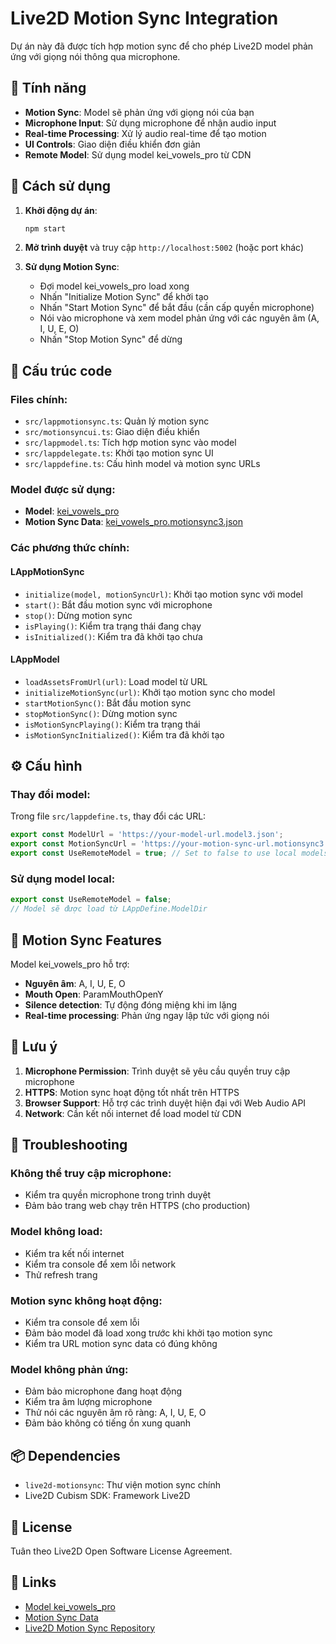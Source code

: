 # Live2D Motion Sync Integration

Dự án này đã được tích hợp motion sync để cho phép Live2D model phản ứng với giọng nói thông qua microphone.

## 🎯 Tính năng

- **Motion Sync**: Model sẽ phản ứng với giọng nói của bạn
- **Microphone Input**: Sử dụng microphone để nhận audio input
- **Real-time Processing**: Xử lý audio real-time để tạo motion
- **UI Controls**: Giao diện điều khiển đơn giản
- **Remote Model**: Sử dụng model kei_vowels_pro từ CDN

## 🚀 Cách sử dụng

1. **Khởi động dự án**:
   ```bash
   npm start
   ```

2. **Mở trình duyệt** và truy cập `http://localhost:5002` (hoặc port khác)

3. **Sử dụng Motion Sync**:
   - Đợi model kei_vowels_pro load xong
   - Nhấn "Initialize Motion Sync" để khởi tạo
   - Nhấn "Start Motion Sync" để bắt đầu (cần cấp quyền microphone)
   - Nói vào microphone và xem model phản ứng với các nguyên âm (A, I, U, E, O)
   - Nhấn "Stop Motion Sync" để dừng

## 📁 Cấu trúc code

### Files chính:
- `src/lappmotionsync.ts`: Quản lý motion sync
- `src/motionsyncui.ts`: Giao diện điều khiển
- `src/lappmodel.ts`: Tích hợp motion sync vào model
- `src/lappdelegate.ts`: Khởi tạo motion sync UI
- `src/lappdefine.ts`: Cấu hình model và motion sync URLs

### Model được sử dụng:
- **Model**: [kei_vowels_pro](https://cdn.jsdelivr.net/gh/liyao1520/live2d-motionSync/examples/public/models/kei_vowels_pro/kei_vowels_pro.model3.json)
- **Motion Sync Data**: [kei_vowels_pro.motionsync3.json](https://cdn.jsdelivr.net/gh/liyao1520/live2d-motionSync/examples/public/models/kei_vowels_pro/kei_vowels_pro.motionsync3.json)

### Các phương thức chính:

#### LAppMotionSync
- `initialize(model, motionSyncUrl)`: Khởi tạo motion sync với model
- `start()`: Bắt đầu motion sync với microphone
- `stop()`: Dừng motion sync
- `isPlaying()`: Kiểm tra trạng thái đang chạy
- `isInitialized()`: Kiểm tra đã khởi tạo chưa

#### LAppModel
- `loadAssetsFromUrl(url)`: Load model từ URL
- `initializeMotionSync(url)`: Khởi tạo motion sync cho model
- `startMotionSync()`: Bắt đầu motion sync
- `stopMotionSync()`: Dừng motion sync
- `isMotionSyncPlaying()`: Kiểm tra trạng thái
- `isMotionSyncInitialized()`: Kiểm tra đã khởi tạo

## ⚙️ Cấu hình

### Thay đổi model:
Trong file `src/lappdefine.ts`, thay đổi các URL:

```typescript
export const ModelUrl = 'https://your-model-url.model3.json';
export const MotionSyncUrl = 'https://your-motion-sync-url.motionsync3.json';
export const UseRemoteModel = true; // Set to false to use local models
```

### Sử dụng model local:
```typescript
export const UseRemoteModel = false;
// Model sẽ được load từ LAppDefine.ModelDir
```

## 🎵 Motion Sync Features

Model kei_vowels_pro hỗ trợ:
- **Nguyên âm**: A, I, U, E, O
- **Mouth Open**: ParamMouthOpenY
- **Silence detection**: Tự động đóng miệng khi im lặng
- **Real-time processing**: Phản ứng ngay lập tức với giọng nói

## 📱 Lưu ý

1. **Microphone Permission**: Trình duyệt sẽ yêu cầu quyền truy cập microphone
2. **HTTPS**: Motion sync hoạt động tốt nhất trên HTTPS
3. **Browser Support**: Hỗ trợ các trình duyệt hiện đại với Web Audio API
4. **Network**: Cần kết nối internet để load model từ CDN

## 🔧 Troubleshooting

### Không thể truy cập microphone:
- Kiểm tra quyền microphone trong trình duyệt
- Đảm bảo trang web chạy trên HTTPS (cho production)

### Model không load:
- Kiểm tra kết nối internet
- Kiểm tra console để xem lỗi network
- Thử refresh trang

### Motion sync không hoạt động:
- Kiểm tra console để xem lỗi
- Đảm bảo model đã load xong trước khi khởi tạo motion sync
- Kiểm tra URL motion sync data có đúng không

### Model không phản ứng:
- Đảm bảo microphone đang hoạt động
- Kiểm tra âm lượng microphone
- Thử nói các nguyên âm rõ ràng: A, I, U, E, O
- Đảm bảo không có tiếng ồn xung quanh

## 📦 Dependencies

- `live2d-motionsync`: Thư viện motion sync chính
- Live2D Cubism SDK: Framework Live2D

## 📄 License

Tuân theo Live2D Open Software License Agreement.

## 🔗 Links

- [Model kei_vowels_pro](https://cdn.jsdelivr.net/gh/liyao1520/live2d-motionSync/examples/public/models/kei_vowels_pro/kei_vowels_pro.model3.json)
- [Motion Sync Data](https://cdn.jsdelivr.net/gh/liyao1520/live2d-motionSync/examples/public/models/kei_vowels_pro/kei_vowels_pro.motionsync3.json)
- [Live2D Motion Sync Repository](https://github.com/liyao1520/live2d-motionSync) 